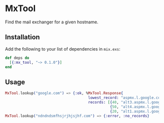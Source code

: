 # MxTool

Find the mail exchanger for a given hostname.

## Installation

Add the following to your list of dependencies in `mix.exs`:

```elixir
def deps do
  [{:mx_tool, "~> 0.1.0"}]
end
```

## Usage

```elixir
MxTool.lookup("google.com") => {:ok, %MxTool.Response{
                                      lowest_record: "aspmx.l.google.com",
                                      records: [{40, "alt3.aspmx.l.google.com"}, {30, "alt2.aspmx.l.google.com"},
                                                {50, "alt4.aspmx.l.google.com"}, {10, "aspmx.l.google.com"},
                                                {20, "alt1.aspmx.l.google.com"}]}}
MxTool.lookup("ndndndsmfhsjrjhjsjhf.com") => {:error, :no_records}
```